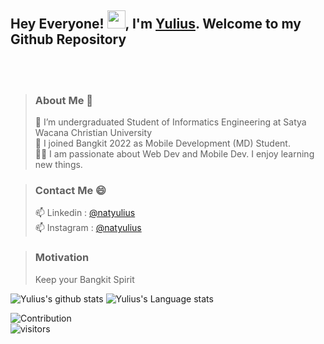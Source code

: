 ## Hey Everyone! <img src="https://github.com/TheDudeThatCode/TheDudeThatCode/blob/master/Assets/Hi.gif" width="29px">, I'm [Yulius](https://www.linkedin.com/in/natyulius/). Welcome to my Github Repository
<br>
<br>

> ### About Me 🚀
> 🔭 I’m undergraduated Student of Informatics Engineering at Satya Wacana Christian University </br>
> 🌱 I joined Bangkit 2022 as Mobile Development (MD) Student. </br>
> 👨‍💻  I am passionate about Web Dev and Mobile Dev. I enjoy learning new things. </br>

> ### Contact Me 😄
> 📫 Linkedin : <a href="https://www.linkedin.com/in/natyulius/">@natyulius</a> </br>
> 📫 Instagram : <a href="https:/instagram.com/natyulius">@natyulius</a>

> ### Motivation 
> Keep your Bangkit Spirit

![Yulius's github stats](https://github-readme-stats.vercel.app/api?username=yuliusius1&show_icons=true&hide_border=true)
![Yulius's Language stats](https://github-readme-stats-eight-theta.vercel.app/api/top-langs/?username=yuliusius1&layout=compact&langs_count=8&hide_border=true)
<br />

![Contribution](https://activity-graph.herokuapp.com/graph?username=yuliusius1&theme=react-dark&hide_border=true&area=true)
<br/>
![visitors](https://visitor-badge.laobi.icu/badge?page_id=yuliusius1.yuliusius1)

